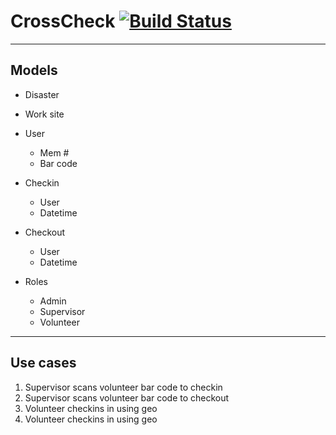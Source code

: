 # CrossCheck [![Build Status](https://travis-ci.org/yohanmishkin/crosscheck.svg?branch=master)](https://travis-ci.org/yohanmishkin/crosscheck)
---
## Models
* Disaster
* Work site
* User
	* Mem #
	* Bar code

* Checkin
	* User
	* Datetime
* Checkout
	* User
	* Datetime

* Roles
	* Admin
	* Supervisor
	* Volunteer
---
## Use cases
1. Supervisor scans volunteer bar code to checkin
2. Supervisor scans volunteer bar code to checkout
3. Volunteer checkins in using geo
4. Volunteer checkins in using geo